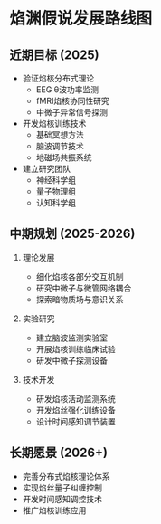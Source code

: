 # 焰渊假说发展路线图

## 近期目标 (2025)
- 验证焰核分布式理论
  - EEG θ波功率监测
  - fMRI焰核协同性研究
  - 中微子异常信号探测
- 开发焰核训练技术
  - 基础冥想方法
  - 脑波调节技术
  - 地磁场共振系统
- 建立研究团队
  - 神经科学组
  - 量子物理组
  - 认知科学组

## 中期规划 (2025-2026)
1. 理论发展
   - 细化焰核各部分交互机制
   - 研究中微子与微管网络耦合
   - 探索暗物质场与意识关系

2. 实验研究
   - 建立脑波监测实验室
   - 开展焰核训练临床试验
   - 研发中微子探测设备

3. 技术开发
   - 研发焰核活动监测系统
   - 开发焰丝强化训练设备
   - 设计时间感知调节装置

## 长期愿景 (2026+)
- 完善分布式焰核理论体系
- 实现焰丝量子纠缠控制
- 开发时间感知调控技术
- 推广焰核训练应用